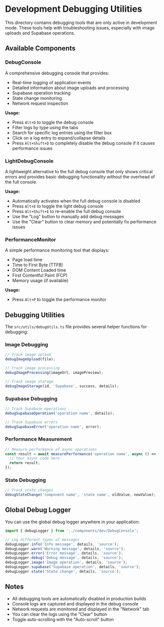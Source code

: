 # Development Debugging Utilities

This directory contains debugging tools that are only active in development mode. These tools help with troubleshooting issues, especially with image uploads and Supabase operations.

## Available Components

### DebugConsole

A comprehensive debugging console that provides:

- Real-time logging of application events
- Detailed information about image uploads and processing
- Supabase operation tracking
- State change monitoring
- Network request inspection

**Usage:**
- Press `Alt+D` to toggle the debug console
- Filter logs by type using the tabs
- Search for specific log entries using the filter box
- Click on a log entry to expand/collapse details
- Press `Alt+Shift+D` to completely disable the debug console if it causes performance issues

### LightDebugConsole

A lightweight alternative to the full debug console that only shows critical errors and provides basic debugging functionality without the overhead of the full console.

**Usage:**
- Automatically activates when the full debug console is disabled
- Press `Alt+E` to toggle the light debug console
- Press `Alt+Shift+E` to re-enable the full debug console
- Use the "Log" button to manually add debug messages
- Use the "Clear" button to clear memory and potentially fix performance issues

### PerformanceMonitor

A simple performance monitoring tool that displays:

- Page load time
- Time to First Byte (TTFB)
- DOM Content Loaded time
- First Contentful Paint (FCP)
- Memory usage (if available)

**Usage:**
- Press `Alt+P` to toggle the performance monitor

## Debugging Utilities

The `src/utils/debugUtils.ts` file provides several helper functions for debugging:

### Image Debugging

```typescript
// Track image upload
debugImageUpload(file);

// Track image processing
debugImageProcessing(imageUrl, imagePreview);

// Track image storage
debugImageStorage(id, 'Supabase', success, details);
```

### Supabase Debugging

```typescript
// Track Supabase operations
debugSupabaseOperation('operation name', details);

// Track Supabase errors
debugSupabaseError('operation name', error);
```

### Performance Measurement

```typescript
// Measure performance of async operations
const result = await measurePerformance('operation name', async () => {
  // Your async code here
  return result;
});
```

### State Debugging

```typescript
// Track state changes
debugStateChange('component name', 'state name', oldValue, newValue);
```

## Global Debug Logger

You can use the global debug logger anywhere in your application:

```typescript
import { debugLogger } from '../components/dev/DebugConsole';

// Log different types of messages
debugLogger.info('Info message', details, 'source');
debugLogger.warn('Warning message', details, 'source');
debugLogger.error('Error message', details, 'source');
debugLogger.debug('Debug message', details, 'source');
debugLogger.image('Image operation', details, 'source');
debugLogger.supabase('Supabase operation', details, 'source');
debugLogger.state('State change', details, 'source');
```

## Notes

- All debugging tools are automatically disabled in production builds
- Console logs are captured and displayed in the debug console
- Network requests are monitored and displayed in the "Network" tab
- You can clear the logs using the "Clear" button
- Toggle auto-scrolling with the "Auto-scroll" button
